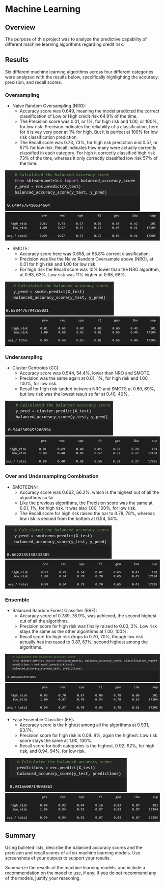 # Machine Learning

## Overview
The purpose of this project was to analyze the predictive capability of different machine learning algorithms regarding credit risk.

## Results
Six different machine learning algorithms across four different categories were analyzed with the results below, specifically highlighting the accuracy, precision, and recall scores.

### Oversampling
- Naive Random Oversampling (NRO):
  - Accuracy score was 0.649, meaning the model predicted the correct classification of Low or High credit risk 64.9% of the time.
  - The Precision score was 0.01, or 1%, for high risk and 1.00, or 100%, for low risk. Precision indicates the reliability of a classification, here for it is vey very poor at 1% for high. But it is perfect at 100% for low risk classification prediction.
  - The Recall score was 0.73, 73%, for high risk prediction and 0.57, or 57% for low risk. Recall indicates how many were actually correctly classified in each category. For high it correctly classified high risk 73% of the time, whereas it only correctly classified low risk 57% of the time.

![Naive Random Accuracy Score](https://raw.githubusercontent.com/jdwrhodes/Credit_Risk_Analysis/main/Module-17-Challenge/resources/naive_random_acc_score.png 'Naive Random Accuracy Score') ![Naive Random Oversampling](https://raw.githubusercontent.com/jdwrhodes/Credit_Risk_Analysis/main/Module-17-Challenge/resources/naive_random_report.png 'Naive Random Oversampling')
- SMOTE: 
  - Accuracy score here was 0.658, or 65.8% correct classification.
  - Precision was like the Naive Random Oversample above (NRO), at 0.01 for high risk and 1.00 for low risk.
  - For high risk the Recall score was 10% lower than the NRO algorithm, at 0.63, 63%. Low risk was 11% higher at 0.68, 68%.

![SMOTE Accuracy Score](https://raw.githubusercontent.com/jdwrhodes/Credit_Risk_Analysis/main/Module-17-Challenge/resources/smote_acc_score.png 'SMOTE Accuracy Score') ![SMOTE](https://raw.githubusercontent.com/jdwrhodes/Credit_Risk_Analysis/main/Module-17-Challenge/resources/smote_report.png 'SMOTE')

### Undersampling
- Cluster Centroids (CC): 
  - Accuracy score was 0.544, 54.4%, lower than NRO and SMOTE.
  - Precision was the same again at 0.01, 1%, for high risk and 1.00, 100%, for low risk.
  - Recall for high risk landed between NRO and SMOTE at 0.69, 69%, but low risk was the lowest result so far at 0.40, 40%.

![Cluster Centroids Accuracy Score](https://raw.githubusercontent.com/jdwrhodes/Credit_Risk_Analysis/main/Module-17-Challenge/resources/cluster_centroid_acc_score.png 'Cluster Accuracy Score') ![Cluster Centroids](https://raw.githubusercontent.com/jdwrhodes/Credit_Risk_Analysis/main/Module-17-Challenge/resources/cluster_centroid_report.png 'Cluster Centroids')

### Over and Undersampling Combination
- SMOTEENN: 
  - Accuracy score was 0.662, 66.2%, which is the highest out of all the algorithms so far.
  - Like the previous algorithms, the Precision score was the same at 0.01, 1%, for high risk. It was also 1.00, 100%, for low risk.
  - The Recall score for high risk raised the bar to 0.78, 78%, whereas low risk is second from the bottom at 0.54, 54%.

![SMOTEENN Accuracy Score](https://raw.githubusercontent.com/jdwrhodes/Credit_Risk_Analysis/main/Module-17-Challenge/resources/smoteenn_acc_score.png 'SMOTEENN Acurracy Score') ![SMOTEENN](https://raw.githubusercontent.com/jdwrhodes/Credit_Risk_Analysis/main/Module-17-Challenge/resources/smoteenn_report.png 'SMOTEENN')

### Ensemble
- Balanced Random Forest Classifier (BRF): 
  - Accuracy score of 0.789, 78.9%, was achieved, the second highest out of all the algorithms.
  - Precision score for high risk was finally raised to 0.03, 3%. Low risk stays the same as the other algorithms at 1.00, 100%.
  - Recall score for high risk drops to 0.70, 70%, though low risk actually has increased to 0.87, 87%, second highest among the algorithms.

![Balanced Random Forest Classifier Accuracy Score](https://raw.githubusercontent.com/jdwrhodes/Credit_Risk_Analysis/main/Module-17-Challenge/resources/balanced_rf_acc_score.png 'Balanced Random Forest Classifier Accuracy Score') ![Balanced Random Forest Classifier](https://raw.githubusercontent.com/jdwrhodes/Credit_Risk_Analysis/main/Module-17-Challenge/resources/balanced_rf_report.png 'Balanced Random Forest Classifier')

- Easy Ensemble Classifier (EE): 
  - Accuracy score is the highest among all the algorithms at 0.931, 93.1%.
  - Precision score for high risk is 0.09. 9%, again the highest. Low risk score stays the same at 1.00, 100%.
  - Recall score for both categories is the highest, 0.92, 92%, for high risk, and 0.94, 94%, for low risk.

![Easy Ensemble Accuracy Score](https://raw.githubusercontent.com/jdwrhodes/Credit_Risk_Analysis/main/Module-17-Challenge/resources/easy_ensemble_acc_score.png 'Easy Ensemble Accuracy Score') ![Easy Ensemble Classifier](https://raw.githubusercontent.com/jdwrhodes/Credit_Risk_Analysis/main/Module-17-Challenge/resources/easy_ensemble_report.png 'Easy Ensemble Classifier')

## Summary


Using bulleted lists, describe the balanced accuracy scores and the precision and recall scores of all six machine learning models. Use screenshots of your outputs to support your results.

Summarize the results of the machine learning models, and include a recommendation on the model to use, if any. If you do not recommend any of the models, justify your reasoning.
